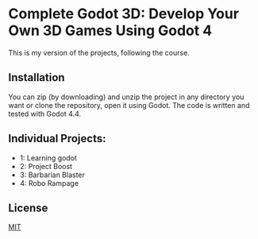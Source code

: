 # Complete Godot 3D: Develop Your Own 3D Games Using Godot 4

This is my version of the projects, following the course. 

## Installation

You can zip (by downloading) and unzip the project in any directory you want or clone the repository, open it using Godot.
The code is written and tested with Godot 4.4. 

## Individual Projects:
- 1: Learning godot
- 2: Project Boost
- 3: Barbarian Blaster
- 4: Robo Rampage

## License

[MIT](https://choosealicense.com/licenses/mit/)

